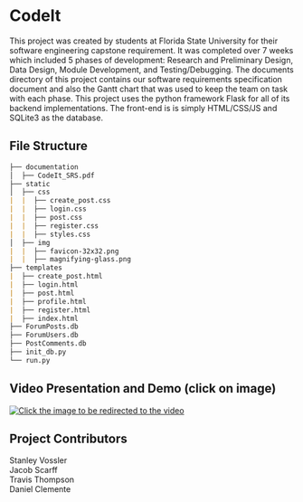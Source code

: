 # CodeIt
This project was created by students at Florida State University for their software engineering capstone requirement. It was completed over 7 weeks which included 5 phases of development: Research and Preliminary Design, Data Design, Module Development, and Testing/Debugging. The documents directory of this project contains our software requirements specification document and also the Gantt chart that was used to keep the team on task with each phase. This project uses the python framework Flask for all of its backend implementations. The front-end is is simply HTML/CSS/JS and SQLite3 as the database.

## File Structure
```markdown
├── documentation
│  ├── CodeIt_SRS.pdf
├── static 
│  ├── css
|  |  ├── create_post.css
|  |  ├── login.css
|  |  ├── post.css
|  |  ├── register.css
|  |  ├── styles.css
│  ├── img
|  |  ├── favicon-32x32.png
|  |  ├── magnifying-glass.png
├── templates
|  ├── create_post.html
|  ├── login.html
|  ├── post.html
|  ├── profile.html
|  ├── register.html
|  ├── index.html
├── ForumPosts.db
├── ForumUsers.db
├── PostComments.db
├── init_db.py
└── run.py
```
## Video Presentation and Demo (click on image)
[![Click the image to be redirected to the video](https://img.youtube.com/vi/1VGL2ltHpMs/0.jpg)](https://www.youtube.com/watch?v=1VGL2ltHpMs)

## Project Contributors
Stanley Vossler  
Jacob Scarff  
Travis Thompson  
Daniel Clemente
